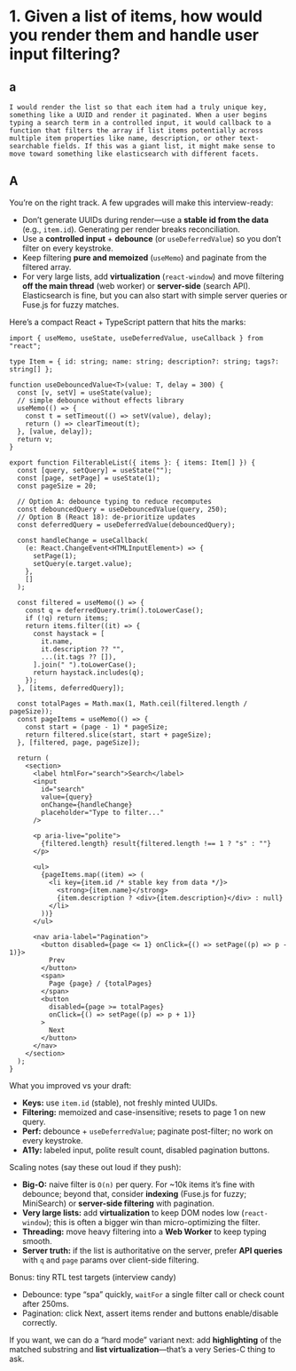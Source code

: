 # 1. Given a list of items, how would you render them and handle user input filtering?

## a

    I would render the list so that each item had a truly unique key, something like a UUID and render it paginated. When a user begins typing a search term in a controlled input, it would callback to a function that filters the array if list items potentially across multiple item properties like name, description, or other text-searchable fields. If this was a giant list, it might make sense to move toward something like elasticsearch with different facets. 

## A

You’re on the right track. A few upgrades will make this interview-ready:

* Don’t generate UUIDs during render—use a **stable id from the data** (e.g., `item.id`). Generating per render breaks reconciliation.
* Use a **controlled input** + **debounce** (or `useDeferredValue`) so you don’t filter on every keystroke.
* Keep filtering **pure and memoized** (`useMemo`) and paginate from the filtered array.
* For very large lists, add **virtualization** (`react-window`) and move filtering **off the main thread** (web worker) or **server-side** (search API). Elasticsearch is fine, but you can also start with simple server queries or Fuse.js for fuzzy matches.

Here’s a compact React + TypeScript pattern that hits the marks:

```tsx
import { useMemo, useState, useDeferredValue, useCallback } from "react";

type Item = { id: string; name: string; description?: string; tags?: string[] };

function useDebouncedValue<T>(value: T, delay = 300) {
  const [v, setV] = useState(value);
  // simple debounce without effects library
  useMemo(() => {
    const t = setTimeout(() => setV(value), delay);
    return () => clearTimeout(t);
  }, [value, delay]);
  return v;
}

export function FilterableList({ items }: { items: Item[] }) {
  const [query, setQuery] = useState("");
  const [page, setPage] = useState(1);
  const pageSize = 20;

  // Option A: debounce typing to reduce recomputes
  const debouncedQuery = useDebouncedValue(query, 250);
  // Option B (React 18): de-prioritize updates
  const deferredQuery = useDeferredValue(debouncedQuery);

  const handleChange = useCallback(
    (e: React.ChangeEvent<HTMLInputElement>) => {
      setPage(1);
      setQuery(e.target.value);
    },
    []
  );

  const filtered = useMemo(() => {
    const q = deferredQuery.trim().toLowerCase();
    if (!q) return items;
    return items.filter((it) => {
      const haystack = [
        it.name,
        it.description ?? "",
        ...(it.tags ?? []),
      ].join(" ").toLowerCase();
      return haystack.includes(q);
    });
  }, [items, deferredQuery]);

  const totalPages = Math.max(1, Math.ceil(filtered.length / pageSize));
  const pageItems = useMemo(() => {
    const start = (page - 1) * pageSize;
    return filtered.slice(start, start + pageSize);
  }, [filtered, page, pageSize]);

  return (
    <section>
      <label htmlFor="search">Search</label>
      <input
        id="search"
        value={query}
        onChange={handleChange}
        placeholder="Type to filter..."
      />

      <p aria-live="polite">
        {filtered.length} result{filtered.length !== 1 ? "s" : ""}
      </p>

      <ul>
        {pageItems.map((item) => (
          <li key={item.id /* stable key from data */}>
            <strong>{item.name}</strong>
            {item.description ? <div>{item.description}</div> : null}
          </li>
        ))}
      </ul>

      <nav aria-label="Pagination">
        <button disabled={page <= 1} onClick={() => setPage((p) => p - 1)}>
          Prev
        </button>
        <span>
          Page {page} / {totalPages}
        </span>
        <button
          disabled={page >= totalPages}
          onClick={() => setPage((p) => p + 1)}
        >
          Next
        </button>
      </nav>
    </section>
  );
}
```

What you improved vs your draft:

* **Keys:** use `item.id` (stable), not freshly minted UUIDs.
* **Filtering:** memoized and case-insensitive; resets to page 1 on new query.
* **Perf:** debounce + `useDeferredValue`; paginate post-filter; no work on every keystroke.
* **A11y:** labeled input, polite result count, disabled pagination buttons.

Scaling notes (say these out loud if they push):

* **Big-O:** naive filter is `O(n)` per query. For ~10k items it’s fine with debounce; beyond that, consider **indexing** (Fuse.js for fuzzy; MiniSearch) or **server-side filtering** with pagination.
* **Very large lists:** add **virtualization** to keep DOM nodes low (`react-window`); this is often a bigger win than micro-optimizing the filter.
* **Threading:** move heavy filtering into a **Web Worker** to keep typing smooth.
* **Server truth:** if the list is authoritative on the server, prefer **API queries** with `q` and `page` params over client-side filtering.

Bonus: tiny RTL test targets (interview candy)

* Debounce: type “spa” quickly, `waitFor` a single filter call or check count after 250ms.
* Pagination: click Next, assert items render and buttons enable/disable correctly.

If you want, we can do a “hard mode” variant next: add **highlighting** of the matched substring and **list virtualization**—that’s a very Series-C thing to ask.
